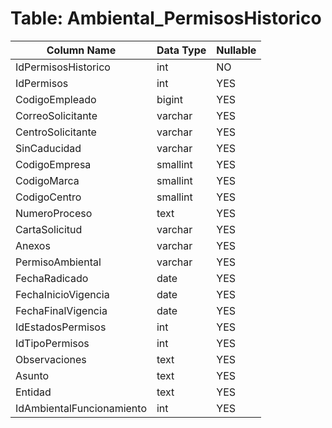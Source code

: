 # Table: Ambiental_PermisosHistorico

| Column Name | Data Type | Nullable |
|-------------|-----------|----------|
| IdPermisosHistorico | int | NO |
| IdPermisos | int | YES |
| CodigoEmpleado | bigint | YES |
| CorreoSolicitante | varchar | YES |
| CentroSolicitante | varchar | YES |
| SinCaducidad | varchar | YES |
| CodigoEmpresa | smallint | YES |
| CodigoMarca | smallint | YES |
| CodigoCentro | smallint | YES |
| NumeroProceso | text | YES |
| CartaSolicitud | varchar | YES |
| Anexos | varchar | YES |
| PermisoAmbiental | varchar | YES |
| FechaRadicado | date | YES |
| FechaInicioVigencia | date | YES |
| FechaFinalVigencia | date | YES |
| IdEstadosPermisos | int | YES |
| IdTipoPermisos | int | YES |
| Observaciones | text | YES |
| Asunto | text | YES |
| Entidad | text | YES |
| IdAmbientalFuncionamiento | int | YES |
